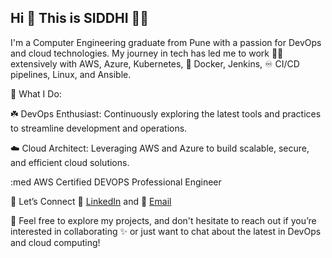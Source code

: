 ## Hi 👋 This is SIDDHI 🙋‍♀️
I'm a Computer Engineering graduate from Pune with a passion for DevOps and cloud technologies. My journey in tech has led me to work 👩‍💻 extensively with AWS, Azure, Kubernetes, 🐳 Docker, Jenkins, ♾️ CI/CD pipelines, Linux, and Ansible.

🤔 What I Do:

☘️  DevOps Enthusiast: Continuously exploring the latest tools and practices to streamline development and operations.

☁️  Cloud Architect: Leveraging AWS and Azure to build scalable, secure, and efficient cloud solutions.

:med AWS Certified DEVOPS Professional Engineer

🔌 Let’s Connect 💼 [LinkedIn](https://www.linkedin.com/in/siddhi-khaire-6bb735117/) and 📧 [Email](siddhi.khaire46@gmail.com)

🤝 Feel free to explore my projects, and don't hesitate to reach out if you’re interested in collaborating ✨ or just want to chat about the latest in DevOps and cloud computing!






<!--
**siddhi46/siddhi46** is a ✨ _special_ ✨ repository because its `README.md` (this file) appears on your GitHub profile.

Here are some ideas to get you started:

- 🔭 I’m currently working on ...
- 🌱 I’m currently learning ...
- 👯 I’m looking to collaborate on ...
- 🤔 I’m looking for help with ...
- 💬 Ask me about ...
- 📫 How to reach me: ...
- 😄 Pronouns: ...
- ⚡ Fun fact: ...
- 
-->

